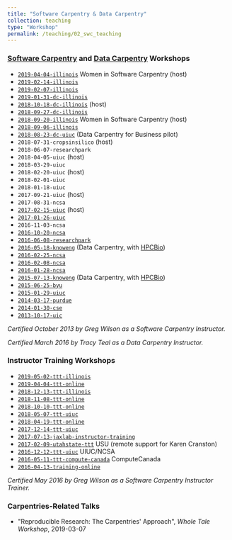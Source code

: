 ```yaml
---
title: "Software Carpentry & Data Carpentry"
collection: teaching
type: "Workshop"
permalink: /teaching/02_swc_teaching
---
```


### [Software Carpentry](https://software-carpentry.org/) and [Data Carpentry](https://datacarpentry.org/) Workshops

-   [`2019-04-04-illinois`](https://swc-uiuc.github.io/2019-04-04-illinois/) Women in Software Carpentry (host)
-   [`2019-02-14-illinois`](https://swc-uiuc.github.io/2019-02-14-illinois/)
-   [`2019-02-07-illinois`](https://swc-uiuc.github.io/2019-02-07-illinois/)
-   [`2019-01-31-dc-illinois`](https://swc-uiuc.github.io/2019-01-31-dc-illinois/)
-   [`2018-10-18-dc-illinois`](https://swc-uiuc.github.io/2018-10-18-dc-illinois/) (host)
-   [`2018-09-27-dc-illinois`](https://swc-uiuc.github.io/2018-09-27-dc-illinois/)
-   [`2018-09-20-illinois`](https://swc-uiuc.github.io/2018-09-20-illinois/) Women in Software Carpentry (host)
-   [`2018-09-06-illinois`](https://swc-uiuc.github.io/2018-09-06-illinois/)
-   [`2018-08-23-dc-uiuc`](https://data-lessons.github.io/python-business) (Data Carpentry for Business pilot)
-   `2018-07-31-cropsinsilico` (host)
-   `2018-06-07-researchpark`
-   `2018-04-05-uiuc` (host)
-   `2018-03-29-uiuc`
-   `2018-02-20-uiuc` (host)
-   `2018-02-01-uiuc`
-   `2018-01-18-uiuc`
-   `2017-09-21-uiuc` (host)
-   `2017-08-31-ncsa`
-   [`2017-02-15-uiuc`](https://davis68.github.io/2017-02-15-uiuc) (host)
-   [`2017-01-26-uiuc`](https://davis68.github.io/2017-01-26-uiuc)
-   `2016-11-03-ncsa`
-   [`2016-10-20-ncsa`](https://davis68.github.io/2016-10-20-ncsa)
-   [`2016-06-08-researchpark`](https://davis68.github.io/2016-06-08-researchpark)
-   [`2016-05-18-knoweng`](https://wiki.illinois.edu/wiki/display/HPCBio/Data+Carpentry+Genomics+May+2016) (Data Carpentry, with [HPCBio](http://hpcbio.illinois.edu))
-   [`2016-02-25-ncsa`](https://uiuc-cse.github.io/2016-02-25-NCSA)
-   [`2016-02-08-ncsa`](https://uiuc-cse.github.io/2016-02-08-NCSA)
-   [`2016-01-28-ncsa`](https://uiuc-cse.github.io/2016-01-28-NCSA)
-   [`2015-07-13-knoweng`](https://wiki.illinois.edu/wiki/display/HPCBio/Data+Carpentry+July+2015) (Data Carpentry, with [HPCBio](http://hpcbio.illinois.edu))
-   [`2015-06-25-byu`](https://uiuc-cse.github.io/2015-06-25-byu)
-   [`2015-01-29-uiuc`](https://uiuc-cse.github.io/2015-01-29-uiuc)
-   [`2014-03-17-purdue`](https://swcarpentry.github.io/2014-03-17-purdue)
-   [`2014-01-30-cse`](https://uiuc-cse.github.io/2014-01-30-cse)
-   [`2013-10-17-uic`](https://jdblischak.github.io/2013-10-17-uic)

*Certified October 2013 by Greg Wilson as a Software Carpentry Instructor.*

*Certified March 2016 by Tracy Teal as a Data Carpentry Instructor.*

### Instructor Training Workshops

-   [`2019-05-02-ttt-illinois`]()
-   [`2019-04-04-ttt-online`]()
-   [`2018-12-13-ttt-illinois`](https://swc-uiuc.github.io/2018-12-13-ttt-illinois)
-   [`2018-11-08-ttt-online`](https://davis68.github.io/2018-11-08-ttt-online)
-   [`2018-10-10-ttt-online`](https://kcranston.github.io/2018-10-10-ttt-online-EST/)
-   [`2018-05-07-ttt-uiuc`](https://swc-uiuc.github.io/2018-05-07-ttt-uiuc)
-   [`2018-04-19-ttt-online`](https://davis68.github.io/2018-04-19-online-ttt)
-   [`2017-12-14-ttt-uiuc`](https://swc-uiuc.github.io/2017-12-14-ttt-uiuc)
-   [`2017-07-13-jaxlab-instructor-training`](https://github.com/JasonJWilliamsNY/2017-07-13-jaxlab-instructor-training)
-   [`2017-02-09-utahstate-ttt`](https://kcranston.github.io/2017-02-09-utahstate-ttt/)  USU (remote support for Karen Cranston)
-   [`2016-12-12-ttt-uiuc`](https://davis68.github.io/2016-12-12-ttt-uiuc/)  UIUC/NCSA
-   [`2016-05-11-ttt-compute-canada`](https://swcarpentry.github.io/2016-05-11-ttt-compute-canada)  ComputeCanada
-   [`2016-04-13-training-online`](https://swcarpentry.github.io/2016-04-13-training-online)

*Certified May 2016 by Greg Wilson as a Software Carpentry Instructor Trainer.*

### Carpentries-Related Talks

-   "Reproducible Research:  The Carpentries' Approach", _Whole Tale Workshop_, 2019-03-07
